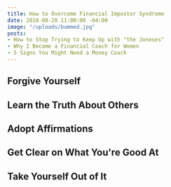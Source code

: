 ```yaml
---
title: How to Overcome Financial Impostor Syndrome
date: 2018-08-20 11:00:00 -04:00
image: "/uploads/bummed.jpg"
posts:
- How to Stop Trying to Keep Up with "the Joneses"
- Why I Became a Financial Coach for Women
- 5 Signs You Might Need a Money Coach
---
```


## Forgive Yourself

## Learn the Truth About Others

## Adopt Affirmations

## Get Clear on What You're Good At

## Take Yourself Out of It